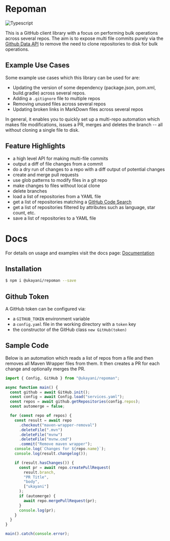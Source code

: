 # Repoman
![Typescript](https://github.com/ukayani/repoman/workflows/Typescript/badge.svg?branch=master)

This is a GitHub client library with a focus on performing bulk operations across several repos.
The aim is to expose multi file commits purely via the [Github Data API](https://docs.github.com/en/rest/reference/git) to remove the need to clone
repositories to disk for bulk operations. 

## Example Use Cases
Some example use cases which this library can be used for are:

- Updating the version of some dependency (package.json, pom.xml, build.gradle) across several repos.
- Adding a `.gitignore` file to multiple repos
- Removing unused files across several repos
- Updating broken links in MarkDown files across several repos 
   
In general, it enables you to quickly set up a multi-repo automation
which makes file modifications, issues a PR, merges and deletes the branch -- all without 
cloning a single file to disk.

## Feature Highlights

- a high level API for making multi-file commits
- output a diff of file changes from a commit
- do a dry run of changes to a repo with a diff output of potential changes
- create and merge pull requests
- use glob patterns to modify files in a git repo
- make changes to files without local clone
- delete branches
- load a list of repositories from a YAML file
- get a list of repositories matching a [GitHub Code Search](https://docs.github.com/en/github/searching-for-information-on-github/searching-code)
- get a list of repositories filtered by attributes such as language, star count, etc.
- save a list of repositories to a YAML file

# Docs

For details on usage and examples visit the docs page:
[Documentation](https://ukayani.github.io/repoman/)

## Installation

```bash
$ npm i @ukayani/repoman --save
```

## Github Token

A GitHub token can be configured via:
- a `GITHUB_TOKEN` environment variable 
- a `config.yaml` file in the working directory with a `token` key
- the constructor of the GitHub class `new GitHub(token)`

## Sample Code

Below is an automation which reads a list of repos from a file
and then removes all Maven Wrapper files from them. It then creates a PR
for each change and optionally merges the PR.

```typescript
import { Config, GitHub } from "@ukayani/repoman";

async function main() {
  const github = await GitHub.init();
  const config = await Config.load("services.yaml");
  const repos = await github.getRepositories(config.repos);
  const automerge = false;

  for (const repo of repos) {
    const result = await repo
      .checkout("maven-wrapper-removal")
      .deleteFile(".mvn")
      .deleteFile("mvnw")
      .deleteFile("mvnw.cmd")
      .commit("Remove maven wrapper");
    console.log(`Changes for ${repo.name}`);
    console.log(result.changelog());

    if (result.hasChanges()) {
      const pr = await repo.createPullRequest(
        result.branch,
        "PR Title",
        "body",
        ["ukayani"]
      );
      if (automerge) {
        await repo.mergePullRequest(pr);
      }
      console.log(pr);
    }
  }
}

main().catch(console.error);

```

